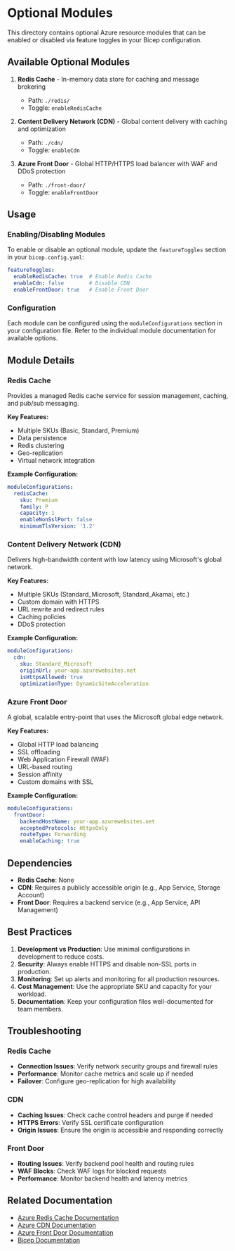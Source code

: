 # Optional Modules

This directory contains optional Azure resource modules that can be enabled or disabled via feature toggles in your Bicep configuration.

## Available Optional Modules

1. **Redis Cache** - In-memory data store for caching and message brokering
   - Path: `./redis/`
   - Toggle: `enableRedisCache`

2. **Content Delivery Network (CDN)** - Global content delivery with caching and optimization
   - Path: `./cdn/`
   - Toggle: `enableCdn`

3. **Azure Front Door** - Global HTTP/HTTPS load balancer with WAF and DDoS protection
   - Path: `./front-door/`
   - Toggle: `enableFrontDoor`

## Usage

### Enabling/Disabling Modules

To enable or disable an optional module, update the `featureToggles` section in your `bicep.config.yaml`:

```yaml
featureToggles:
  enableRedisCache: true  # Enable Redis Cache
  enableCdn: false        # Disable CDN
  enableFrontDoor: true   # Enable Front Door
```

### Configuration

Each module can be configured using the `moduleConfigurations` section in your configuration file. Refer to the individual module documentation for available options.

## Module Details

### Redis Cache

Provides a managed Redis cache service for session management, caching, and pub/sub messaging.

**Key Features:**
- Multiple SKUs (Basic, Standard, Premium)
- Data persistence
- Redis clustering
- Geo-replication
- Virtual network integration

**Example Configuration:**
```yaml
moduleConfigurations:
  redisCache:
    sku: Premium
    family: P
    capacity: 1
    enableNonSslPort: false
    minimumTlsVersion: '1.2'
```

### Content Delivery Network (CDN)

Delivers high-bandwidth content with low latency using Microsoft's global network.

**Key Features:**
- Multiple SKUs (Standard_Microsoft, Standard_Akamai, etc.)
- Custom domain with HTTPS
- URL rewrite and redirect rules
- Caching policies
- DDoS protection

**Example Configuration:**
```yaml
moduleConfigurations:
  cdn:
    sku: Standard_Microsoft
    originUrl: your-app.azurewebsites.net
    isHttpsAllowed: true
    optimizationType: DynamicSiteAcceleration
```

### Azure Front Door

A global, scalable entry-point that uses the Microsoft global edge network.

**Key Features:**
- Global HTTP load balancing
- SSL offloading
- Web Application Firewall (WAF)
- URL-based routing
- Session affinity
- Custom domains with SSL

**Example Configuration:**
```yaml
moduleConfigurations:
  frontDoor:
    backendHostName: your-app.azurewebsites.net
    acceptedProtocols: HttpsOnly
    routeType: Forwarding
    enableCaching: true
```

## Dependencies

- **Redis Cache**: None
- **CDN**: Requires a publicly accessible origin (e.g., App Service, Storage Account)
- **Front Door**: Requires a backend service (e.g., App Service, API Management)

## Best Practices

1. **Development vs Production**: Use minimal configurations in development to reduce costs.
2. **Security**: Always enable HTTPS and disable non-SSL ports in production.
3. **Monitoring**: Set up alerts and monitoring for all production resources.
4. **Cost Management**: Use the appropriate SKU and capacity for your workload.
5. **Documentation**: Keep your configuration files well-documented for team members.

## Troubleshooting

### Redis Cache
- **Connection Issues**: Verify network security groups and firewall rules
- **Performance**: Monitor cache metrics and scale up if needed
- **Failover**: Configure geo-replication for high availability

### CDN
- **Caching Issues**: Check cache control headers and purge if needed
- **HTTPS Errors**: Verify SSL certificate configuration
- **Origin Issues**: Ensure the origin is accessible and responding correctly

### Front Door
- **Routing Issues**: Verify backend pool health and routing rules
- **WAF Blocks**: Check WAF logs for blocked requests
- **Performance**: Monitor backend health and latency metrics

## Related Documentation

- [Azure Redis Cache Documentation](https://docs.microsoft.com/azure/azure-cache-for-redis/)
- [Azure CDN Documentation](https://docs.microsoft.com/azure/cdn/)
- [Azure Front Door Documentation](https://docs.microsoft.com/azure/frontdoor/)
- [Bicep Documentation](https://docs.microsoft.com/azure/azure-resource-manager/bicep/overview)
